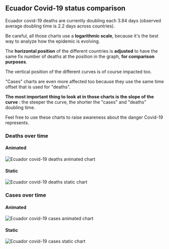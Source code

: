 ## Ecuador Covid-19 status comparison 

Ecuador covid-19 deaths are currently doubling each 3.84 days (observed average doubling time is 2.2 days across countries).



Be careful, all those charts use a **logarithmic scale**, because it's the best way to analyze how the epidemic is evolving.
 
The **horizontal position** of the different countries is **adjusted** to have the same fix number of deaths at the position in the graph, **for comparison purposes**.

The vertical position of the different curves is of course impacted too.

"Cases" charts are even more affected too because they use the same time offset that is used for "deaths".

**The most important thing to look at in those charts is the slope of the curve** : the steeper the curve, the shorter the "cases" and "deaths" doubling time.

Feel free to use these charts to raise awareness about the danger Covid-19 represents. 


 
### Deaths over time
 
#### Animated
![Ecuador covid-19 deaths animated chart](https://raw.githubusercontent.com/madlag/coronavirus_study/master/notebooks/graphs/2020-04-01/countries/Ecuador/2020-04-01_Ecuador_deaths.gif "Ecuador covid-19 deaths animated chart")   
 
#### Static
![Ecuador covid-19 deaths static chart](https://raw.githubusercontent.com/madlag/coronavirus_study/master/notebooks/graphs/2020-04-01/countries/Ecuador/2020-04-01_Ecuador_deaths.png "Ecuador covid-19 deaths static chart")   

 
### Cases over time
 
#### Animated
![Ecuador covid-19 cases animated chart](https://raw.githubusercontent.com/madlag/coronavirus_study/master/notebooks/graphs/2020-04-01/countries/Ecuador/2020-04-01_Ecuador_cases.gif "Ecuador covid-19 cases animated chart")   
 
#### Static
![Ecuador covid-19 cases static chart](https://raw.githubusercontent.com/madlag/coronavirus_study/master/notebooks/graphs/2020-04-01/countries/Ecuador/2020-04-01_Ecuador_cases.png "Ecuador covid-19 cases static chart")   

